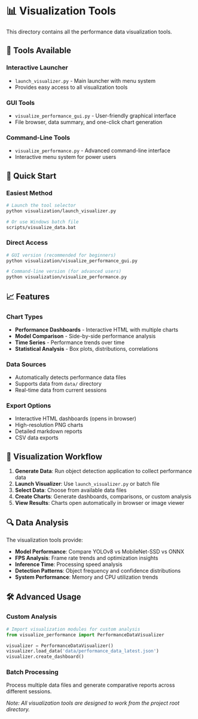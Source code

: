 # 📊 Visualization Tools

This directory contains all the performance data visualization tools.

## 🔧 Tools Available

### Interactive Launcher
- `launch_visualizer.py` - Main launcher with menu system
- Provides easy access to all visualization tools

### GUI Tools
- `visualize_performance_gui.py` - User-friendly graphical interface
- File browser, data summary, and one-click chart generation

### Command-Line Tools  
- `visualize_performance.py` - Advanced command-line interface
- Interactive menu system for power users

## 🚀 Quick Start

### Easiest Method
```bash
# Launch the tool selector
python visualization/launch_visualizer.py

# Or use Windows batch file
scripts/visualize_data.bat
```

### Direct Access
```bash
# GUI version (recommended for beginners)
python visualization/visualize_performance_gui.py

# Command-line version (for advanced users)
python visualization/visualize_performance.py
```

## 📈 Features

### Chart Types
- **Performance Dashboards** - Interactive HTML with multiple charts
- **Model Comparison** - Side-by-side performance analysis
- **Time Series** - Performance trends over time  
- **Statistical Analysis** - Box plots, distributions, correlations

### Data Sources
- Automatically detects performance data files
- Supports data from `data/` directory
- Real-time data from current sessions

### Export Options
- Interactive HTML dashboards (opens in browser)
- High-resolution PNG charts
- Detailed markdown reports
- CSV data exports

## 🎯 Visualization Workflow

1. **Generate Data**: Run object detection application to collect performance data
2. **Launch Visualizer**: Use `launch_visualizer.py` or batch file
3. **Select Data**: Choose from available data files
4. **Create Charts**: Generate dashboards, comparisons, or custom analysis
5. **View Results**: Charts open automatically in browser or image viewer

## 🔍 Data Analysis

The visualization tools provide:
- **Model Performance**: Compare YOLOv8 vs MobileNet-SSD vs ONNX
- **FPS Analysis**: Frame rate trends and optimization insights
- **Inference Time**: Processing speed analysis
- **Detection Patterns**: Object frequency and confidence distributions
- **System Performance**: Memory and CPU utilization trends

## 🛠️ Advanced Usage

### Custom Analysis
```python
# Import visualization modules for custom analysis
from visualize_performance import PerformanceDataVisualizer

visualizer = PerformanceDataVisualizer()
visualizer.load_data('data/performance_data_latest.json')
visualizer.create_dashboard()
```

### Batch Processing
Process multiple data files and generate comparative reports across different sessions.

*Note: All visualization tools are designed to work from the project root directory.*
